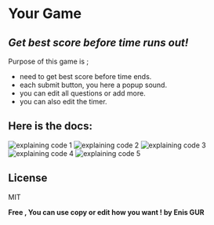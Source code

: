 # Your Game
## _Get best score before time runs out!_


Purpose of this game is ;
- need to get best score before time ends.
- each submit button, you here a popup sound.
- you can edit all questions or add more.
- you can also edit the timer.

## Here is the docs: 
![explaining code 1][img1]
![explaining code 2][img2]
![explaining code 3][img3]
![explaining code 4][img4]
![explaining code 5][img5]

## License

MIT

**Free , You can use copy or edit how you want ! by Enis GUR**

[//]: # (These are reference links used in the body of this note and get stripped out when the markdown processor does its job. There is no need to format nicely because it shouldn't be seen. Thanks SO - http://stackoverflow.com/questions/4823468/store-comments-in-markdown-syntax)

  
   [img1]: <https://i.ibb.co/rMmNS32/1-index-js.png>
   [img2]: <https://i.ibb.co/R4VLTKg/2-index-js.png>
   [img3]: <https://i.ibb.co/34G90hZ/3-index-js.png>
   [img4]: <https://i.ibb.co/gFcRth5/4-index-js.png>
   [img5]: <https://i.ibb.co/jzJhHSr/1-result-js.png>
